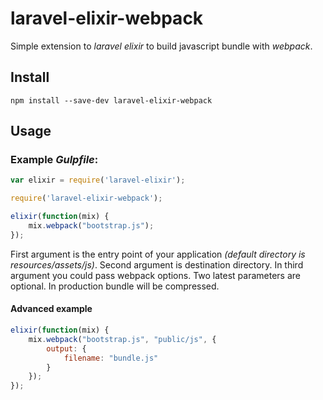 # laravel-elixir-webpack

Simple extension to *laravel elixir* to build javascript bundle with *webpack*.

## Install

```
npm install --save-dev laravel-elixir-webpack
```

## Usage

### Example *Gulpfile*:

```javascript
var elixir = require('laravel-elixir');

require('laravel-elixir-webpack');

elixir(function(mix) {
    mix.webpack("bootstrap.js");
});

```
First argument is the entry point of your application _(default directory is resources/assets/js)_. Second argument is destination directory. In third argument you could pass webpack options. Two latest parameters are optional. In production bundle will be compressed.

#### Advanced example

```javascript
elixir(function(mix) {
    mix.webpack("bootstrap.js", "public/js", {
    	output: {
            filename: "bundle.js"
        }
    });
});
```
